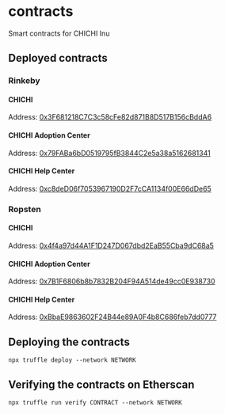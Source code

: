 # contracts
Smart contracts for CHICHI Inu

## Deployed contracts

### Rinkeby

#### CHICHI

Address: [0x3F681218C7C3c58cFe82d871B8D517B156cBddA6](https://rinkeby.etherscan.io/address/0x3F681218C7C3c58cFe82d871B8D517B156cBddA6)

#### CHICHI Adoption Center

Address: [0x79FABa6bD0519795fB3844C2e5a38a5162681341](https://rinkeby.etherscan.io/address/0x79FABa6bD0519795fB3844C2e5a38a5162681341)

#### CHICHI Help Center

Address: [0xc8deD06f7053967190D2F7cCA1134f00E66dDe65](https://rinkeby.etherscan.io/address/0xc8deD06f7053967190D2F7cCA1134f00E66dDe65)

### Ropsten

#### CHICHI

Address: [0x4f4a97d44A1F1D247D067dbd2EaB55Cba9dC68a5](https://ropsten.etherscan.io/address/0x4f4a97d44A1F1D247D067dbd2EaB55Cba9dC68a5)

#### CHICHI Adoption Center

Address: [0x7B1F6806b8b7832B204F94A514de49cc0E938730](https://ropsten.etherscan.io/address/0x7B1F6806b8b7832B204F94A514de49cc0E938730)

#### CHICHI Help Center

Address: [0xBbaE9863602F24B44e89A0F4b8C686feb7dd0777](https://ropsten.etherscan.io/address/0xBbaE9863602F24B44e89A0F4b8C686feb7dd0777)

## Deploying the contracts

```shell
npx truffle deploy --network NETWORK
```

## Verifying the contracts on Etherscan

```shell
npx truffle run verify CONTRACT --network NETWORK
```
